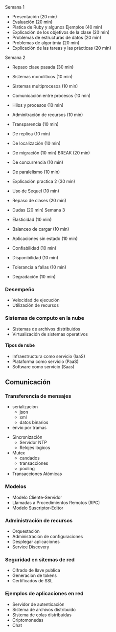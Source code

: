Semana 1
- Presentación (20 min)
- Evaluación (20 min)
- Platica de Ruby y algunos Ejemplos (40 min)
- Explicación de los objetivos de la clase (20 min)
- Problemas de estructuras de datos (20 min)
- Problemas de algoritmia (20 min)
- Explicación de las tareas y las prácticas (20 min)

Semana 2
- Repaso clase pasada (30 min)
- Sistemas monoliticos (10 min)
- Sistemas multiprocesos (10 min)
- Comunicación entre procesos (10 min)
- Hilos y procesos (10 min)
- Adminitración de recursos (10 min)
- Transparencia (10 min)
- De replica (10 min)
- De localización (10 min)
- De migración (10 min)
BREAK (20 min)
- De concurrencia (10 min)
- De paralelismo (10 min)
- Explicación practica 2 (30 min)
- Uso de Sequel (10 min)
- Repaso de clases (20 min)
- Dudas (20 min)
Semana 3



- Elasticidad (10 min)
- Balanceo de cargar (10 min)
- Aplicaciones sin estado (10 min)
- Confiabilidad (10 min)
- Disponibilidad (10 min)
- Tolerancia a fallas (10 min)
- Degradación (10 min)
### Desempeño
  * Velocidad de ejecución
  * Utilización de recursos
### Sistemas de computo en la nube
  * Sistemas de archivos distribuidos
  * Virtualización de sistemas operativos
#### Tipos de nube
  - Infraestructura como servicio (IaaS)
  - Plataforma como servicio (PaaS)
  - Software como servicio (Saas)

## Comunicación
### Transferencia de mensajes
  * serialización
    * json
    * xml
    * datos binarios
  * envio por tramas

- Sincronización
  * Servidor NTP
  * Relojes lógicos
- Mutex
  * candados
  * transacciones
  * pooling
- Transacciones Atómicas
### Modelos
- Modelo Cliente-Servidor
- Llamadas a Procedimientos Remotos (RPC)
- Modelo Suscriptor-Editor

### Administración de recursos
- Orquestación
- Administración de configuraciones
- Desplegar aplicaciones
- Service Discovery

### Seguridad en sitemas de red
- Cifrado de llave publica
- Generacion de tokens
- Certificados de SSL

### Ejemplos de aplicaciones en red
- Servidor de autenticación
- Sistema de archivos distribuido
- Sistema de colas distribuidas
- Criptomonedas
- Chat
